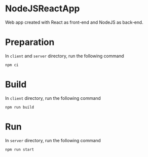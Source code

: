 # NodeJSReactApp
Web app created with React as front-end and NodeJS as back-end.

# Preparation
In `client` and `server` directory, run the following command
```
npm ci
```
# Build
In `client` directory, run the following command
```
npm run build
```

# Run
In `server` directory, run the following command
```
npm run start
```
